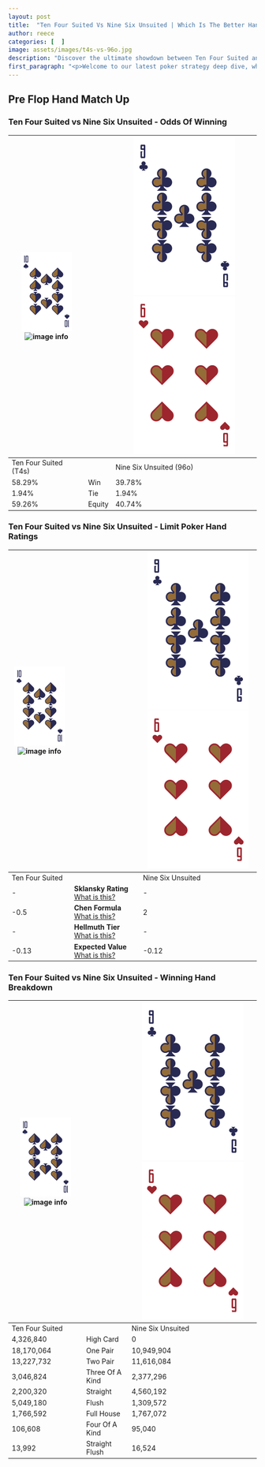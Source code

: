 ```yaml
---
layout: post
title:  "Ten Four Suited Vs Nine Six Unsuited | Which Is The Better Hand In Poker? A Complete Guide"
author: reece
categories: [  ]
image: assets/images/t4s-vs-96o.jpg
description: "Discover the ultimate showdown between Ten Four Suited and Nine Six Unsuited in poker! Uncover the odds, strategies, and scenarios where one hand triumphs over the other. Get ready to up your poker game with this thrilling analysis."
first_paragraph: "<p>Welcome to our latest poker strategy deep dive, where we're pitting two distinct hands against each other in a high-stakes showdown: Ten Four Suited vs Nine Six Unsuited.</p><p>In the dynamic world of poker, every decision counts, and knowing which hand holds the upper hand is key to your success at the table.</p><p>In this article, we'll dissect these two hands, explore the scenarios where one dominates the other, and equip you with the knowledge to make strategic choices that can tip the odds in your favor.</p><p>Get ready to unravel the intriguing dynamics of these poker hands and elevate your game to new heights.</p>"
---
```




[comment]: # (sp0)

## Pre Flop Hand Match Up

<div class="table hand-ratings" markdown="1"> 



### Ten Four Suited vs Nine Six Unsuited - Odds Of Winning


    
| ![image info](assets/images/hand1/T.png) ![image info](assets/images/hand1/4s.png) |  | ![image info](assets/images/hand2/9.png) ![image info](assets/images/hand2/6o.png) |
| -------- | -------- | -------- |
| Ten Four Suited (T4s) |  | Nine Six Unsuited (96o) |
| 58.29% | Win | 39.78% |
| 1.94% | Tie | 1.94% |
| 59.26% | Equity | 40.74% |




[comment]: # (sp1)



### Ten Four Suited vs Nine Six Unsuited - Limit Poker Hand Ratings


    
| ![image info](assets/images/hand1/T.png) ![image info](assets/images/hand1/4s.png) |  | ![image info](assets/images/hand2/9.png) ![image info](assets/images/hand2/6o.png) |
| -------- | -------- | -------- |
| Ten Four Suited |  | Nine Six Unsuited |
| - | **Sklansky Rating** [What is this?](/sklansky-rating-explained) | - |
| -0.5 | **Chen Formula** [What is this?](/chen-formula-explained) | 2 |
| - | **Hellmuth Tier** [What is this?](/Hellmuth-tier-explained) | - |
| -0.13 | **Expected Value** [What is this?](/expected-value-explained) | -0.12 |




[comment]: # (sp2)



### Ten Four Suited vs Nine Six Unsuited - Winning Hand Breakdown


    
| ![image info](assets/images/hand1/T.png) ![image info](assets/images/hand1/4s.png) |  | ![image info](assets/images/hand2/9.png) ![image info](assets/images/hand2/6o.png) |
| -------- | -------- | -------- |
| Ten Four Suited |  | Nine Six Unsuited |
| 4,326,840 | High Card | 0 |
| 18,170,064 | One Pair | 10,949,904 |
| 13,227,732 | Two Pair | 11,616,084 |
| 3,046,824 | Three Of A Kind | 2,377,296 |
| 2,200,320 | Straight | 4,560,192 |
| 5,049,180 | Flush | 1,309,572 |
| 1,766,592 | Full House | 1,767,072 |
| 106,608 | Four Of A Kind | 95,040 |
| 13,992 | Straight Flush | 16,524 |




[comment]: # (sp3)



</div>

[comment]: # (sp4)



[comment]: # (sp5)

